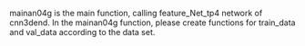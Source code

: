 mainan04g is the main function, calling feature_Net_tp4 network of cnn3dend.
In the mainan04g function, please create functions for train_data and val_data according to the data set.
